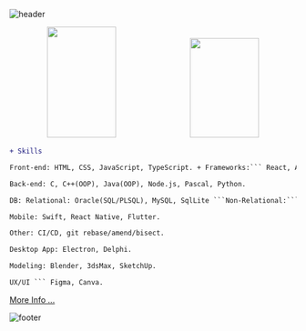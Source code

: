 ![header](https://capsule-render.vercel.app/api?type=waving&color=gradient&customColorList=2&height=200&section=header&text=Welcome&fontSize=50)

<!-- [![Serputoff's GitHub Stats](https://github-readme-stats.vercel.app/api?username=aserputov&border_color=#303030&theme=vue)](https://github.com/aserputov?tab=repositories) -->
<!-- ![Serputoff's GitHub Stats](https://github-readme-stats.vercel.app/api?username=aserputov&theme=vue&show_icons=true&title_color=#303030) -->
<!-- <div align="center">  
<img width="49%" height="195px" src="https://github-readme-stats.vercel.app/api?username=aserputov&theme=vue&show_icons=true"  /> 
<img width="49%" height="185px" src="https://github-readme-stats.vercel.app/api/top-langs/?username=aserputov&theme=vue" />
</div> -->

<div align="center">  
  <img width="49%" height="195px" src="https://github-readme-stats.vercel.app/api?username=aserputov&show_icons=true&count_private=true&hide_border=true&icon_color=00bfbf&theme=vue"  /> 
  <img width="49%" height="175px" src="https://github-readme-stats.vercel.app/api/top-langs/?username=aserputov&layout=compact&hide_border=true&theme=vue&langs_count=7" />
</div>

<!-- [![](https://img.shields.io/badge/-JavaScript-green?logo=JavaScript&logoColor=white&style=flat)](https://www.https://www.javascript.com)
[![](https://img.shields.io/badge/-MongoDB-blue?logo=mongodb&logoColor=white&style=flat)](https://www.mongodb.com)
[![](https://img.shields.io/badge/-React-blue?logo=React&logoColor=white&style=flat)](https://www.reactjs.org)
[![](https://img.shields.io/badge/-Angular-blue?logo=angular&logoColor=white&style=flat)](https://www.angular.com)
[![](https://img.shields.io/badge/-Swift-green?logo=Swift&logoColor=white&style=flat)](https://www.swift.org) -->

```diff
+ Skills

Front-end: HTML, CSS, JavaScript, TypeScript. + Frameworks:``` React, Angular, Vue. 

Back-end: C, C++(OOP), Java(OOP), Node.js, Pascal, Python. 

DB: Relational: Oracle(SQL/PLSQL), MySQL, SqlLite ```Non-Relational:``` MongoDB, FireStore, Redis. 

Mobile: Swift, React Native, Flutter.  

Other: CI/CD, git rebase/amend/bisect.

Desktop App: Electron, Delphi. 

Modeling: Blender, 3dsMax, SketchUp. 

UX/UI ``` Figma, Canva.  
```

[More Info ...](https://github.com/aserputov/serputov)

<!-- <a href="https://app.daily.dev/aserputoff"><img src="https://api.daily.dev/devcards/88d0a11e2ac946dc83cab8837ff76253.png?r=2l6" width="400" alt="Anatoliy Serputoff's Dev Card"/></a> -->

![footer](https://capsule-render.vercel.app/api?type=waving&color=gradient&customColorList=2&height=100&section=footer)
